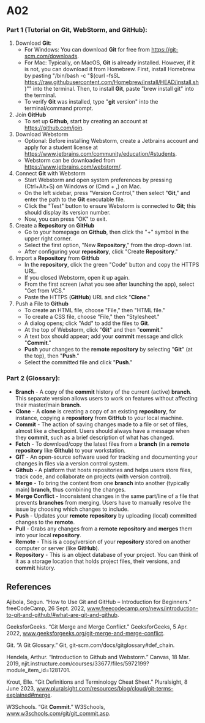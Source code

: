 # A02

### Part 1 (Tutorial on Git, WebStorm, and GitHub):
1. Download **Git**:
   - For Windows: You can download **Git** for free from https://git-scm.com/downloads.
   - For Mac: Typically, on MacOS, **Git** is already installed. However, if it is not, you can download it from Homebrew. First, install Homebrew by pasting "/bin/bash -c "$(curl -fsSL https://raw.githubusercontent.com/Homebrew/install/HEAD/install.sh)"" into the terminal. Then, to install **Git**, paste "brew install git" into the terminal.
   - To verify **Git** was installed, type "**git** version" into the terminal/command prompt.
2. Join **GitHub**
   - To set up **Github**, start by creating an account at https://github.com/join.
4. Download Webstorm
   - Optional: Before installing Webstorm, create a Jetbrains account and apply for a student license at https://www.jetbrains.com/community/education/#students.
   - Webstorm can be downloaded from https://www.jetbrains.com/webstorm/.
4. Connect **Git** with Webstorm
   - Start Webstorm and open system preferences by pressing (Ctrl+Alt+S) on Windows or (Cmd + ,) on Mac.
   - On the left sidebar, press "Version Control," then select "**Git**," and enter the path to the **Git** executable file.
   - Click the "Test" button to ensure Webstorm is connected to **Git**; this should display its version number.
   - Now, you can press "OK" to exit.
5. Create a **Repository** on **GitHub**
   - Go to your homepage on **Github**, then click the "+" symbol in the upper right corner.
   - Select the first option, "New **Repository**," from the drop-down list.
   - After configuring your **repository**, click "Create **Repository**."
6. Import a **Repository** from **GitHub**
   - In the **repository**, click the green "Code" button and copy the HTTPS URL.
   - If you closed Webstorm, open it up again.
   - From the first screen (what you see after launching the app), select "Get from VCS."
   - Paste the HTTPS (**GitHub**) URL and click "**Clone**."
7. Push a File to **Github**
   - To create an HTML file, choose "File," then "HTML file."
   - To create a CSS file, choose "File," then "Stylesheet."
   - A dialog opens; click "Add" to add the files to **Git**.
   - At the top of Webstorm, click "**Git**" and then "**commit**."
   - A text box should appear; add your **commit** message and click "**Commit**."
   - **Push** your changes to the **remote** **repository** by selecting "**Git**" (at the top), then "**Push**."
   - Select the committed file and click "**Push**."

### Part 2 (Glossary):
- **Branch** - A copy of the **commit** history of the current (active) **branch**. This separate version allows users to work on features without affecting their master/main **branch**.
- **Clone** - A **clone** is creating a copy of an existing **repository**, for instance, copying a **repository** from **GitHub** to your local machine.
- **Commit** - The action of saving changes made to a file or set of files, almost like a checkpoint. Users should always have a message when they **commit**, such as a brief description of what has changed.
- **Fetch** - To download/copy the latest files from a **branch** (in a **remote** **repository** like **Github**) to your workstation.
- **GIT** - An open-source software used for tracking and documenting your changes in files via a version control system.
- **Github** - A platform that hosts repositories and helps users store files, track code, and collaborate on projects (with version control).
- **Merge** - To bring the content from one **branch** into another (typically main) **branch**, thus combining the changes.
- **Merge Conflict** - Inconsistent changes in the same part/line of a file that prevents **branches** from merging. Users have to manually resolve the issue by choosing which changes to include.
- **Push** - Updates your **remote** **repository** by uploading (local) committed changes to the **remote**.
- **Pull** - Grabs any changes from a **remote** **repository** and **merges** them into your local **repository**.
- **Remote** - This is a copy/version of your **repository** stored on another computer or server (like **GitHub**).
- **Repository** - This is an object database of your project. You can think of it as a storage location that holds project files, their versions, and **commit** history.

## References
Ajibola, Segun. “How to Use Git and GitHub – Introduction for Beginners.” freeCodeCamp, 26 Sept. 2022, www.freecodecamp.org/news/introduction-to-git-and-github/#what-are-git-and-github. 

GeeksforGeeks. “Git Merge and Merge Conflict.” GeeksforGeeks, 5 Apr. 2022, www.geeksforgeeks.org/git-merge-and-merge-conflict. 

Git. “A Git Glossary.” Git, git-scm.com/docs/gitglossary#def_chain. 

Hendela, Arthur. “Introduction to Github and Webstorm.” Canvas, 18 Mar. 2019, njit.instructure.com/courses/33677/files/5972199?module_item_id=1281701. 

Krout, Elle. “Git Definitions and Terminology Cheat Sheet.” Pluralsight, 8 June 2023, www.pluralsight.com/resources/blog/cloud/git-terms-explained#merge. 

W3Schools. “Git **Commit**.” W3Schools, www.w3schools.com/git/git_commit.asp.
